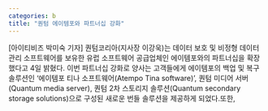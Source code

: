 ```yaml
---
categories: b
title: "퀀텀 에이템포와 파트너십 강화"
---
```

[아이티비즈 박미숙 기자] 퀀텀코리아(지사장 이강욱)는 데이터 보호 및 비정형 데이터 관리 소프트웨어를 보유한 유럽 소프트웨어 공급업체인 에이템포와의 파트너십을 확장했다고 4일 밝혔다. 이번 파트너십 강화로 양사는 고객들에게 에이템포의 백업 및 복구 솔루션인 ‘에이템포 티나 소프트웨어(Atempo Tina software)’, 퀀텀 미디어 서버(Quantum media server), 퀀텀 2차 스토리지 솔루션(Quantum secondary storage solutions)으로 구성된 새로운 번들 솔루션을 제공하게 되었다.또한,